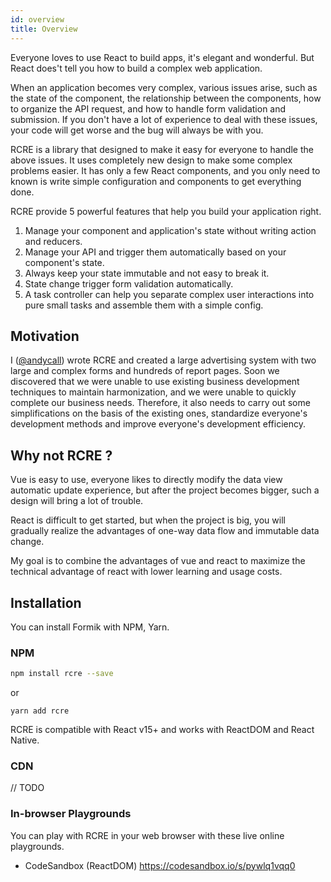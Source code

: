 ```yaml
---
id: overview
title: Overview
---
```


Everyone loves to use React to build apps, it's elegant and wonderful. But React does't tell you how to build a complex web application.

When an application becomes very complex, various issues arise, such as the state of the component, the relationship between the components, how to organize the API request, and how to handle form validation and submission. If you don't have a lot of experience to deal with these issues, your code will get worse and the bug will always be with you.

RCRE is a library that designed to make it easy for everyone to handle the above issues. It uses completely new design to make some complex problems easier. It has only a few React components, and you only need to known is write simple configuration and components to get everything done.

RCRE provide 5 powerful features that help you build your application right. 

1. Manage your component and application's state without writing action and reducers.
2. Manage your API and trigger them automatically based on your component's state.
3. Always keep your state immutable and not easy to break it.
4. State change trigger form validation automatically.
5. A task controller can help you separate complex user interactions into pure small tasks and assemble them with a simple config.

## Motivation

I ([@andycall](https://github.com/andycall)) wrote RCRE and created a large advertising system with two large and complex forms and hundreds of report pages. Soon we discovered that we were unable to use existing business development techniques to maintain harmonization, and we were unable to quickly complete our business needs. Therefore, it also needs to carry out some simplifications on the basis of the existing ones, standardize everyone's development methods and improve everyone's development efficiency.

## Why not RCRE ?

Vue is easy to use, everyone likes to directly modify the data view automatic update experience, but after the project becomes bigger, such a design will bring a lot of trouble.
 
React is difficult to get started, but when the project is big, you will gradually realize the advantages of one-way data flow and immutable data change. 

My goal is to combine the advantages of vue and react to maximize the technical advantage of react with lower learning and usage costs.

## Installation
You can install Formik with NPM, Yarn.

### NPM

```sh
npm install rcre --save
```
or
```
yarn add rcre
```

RCRE is compatible with React v15+ and works with ReactDOM and React Native.

### CDN

// TODO

### In-browser Playgrounds

You can play with RCRE in your web browser with these live online playgrounds.

* CodeSandbox (ReactDOM) https://codesandbox.io/s/pywlq1vqq0

